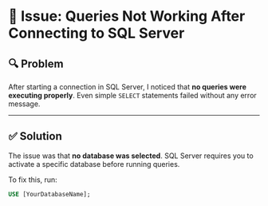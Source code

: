 # 🧩 Issue: Queries Not Working After Connecting to SQL Server

## 🔍 Problem
After starting a connection in SQL Server, I noticed that **no queries were executing properly**. Even simple `SELECT` statements failed without any error message.

---

## ✅ Solution

The issue was that **no database was selected**. SQL Server requires you to activate a specific database before running queries.

To fix this, run:

```sql
USE [YourDatabaseName];
